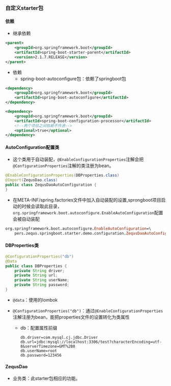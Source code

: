 ### 自定义starter包

#### 依赖

- 继承依赖

```xml
<parent>
    <groupId>org.springframework.boot</groupId>
    <artifactId>spring-boot-starter-parent</artifactId>
    <version>2.1.7.RELEASE</version>
</parent>
```

- 依赖
  - spring-boot-autoconfigure包：依赖了springboot包

```xml
<dependency>
    <groupId>org.springframework.boot</groupId>
    <artifactId>spring-boot-autoconfigure</artifactId>
</dependency>

<dependency>
    <groupId>org.springframework.boot</groupId>
    <artifactId>spring-boot-configuration-processor</artifactId>
    <!--两个项目之间依赖不传递-->
    <optional>true</optional>
</dependency>
```

#### AutoConfiguration配置类

- 这个类用于自动装配，`@EnableConfigurationProperties`注解会把`@ConfigurationProperties`注解的类注册为bean。

```java
@EnableConfigurationProperties(DBProperties.class)
@Import(ZequsDao.class)
public class ZequsDaoAutoConfiguration {
}
```

- 在META-INF/spring.factories文件中加入自动装配的设置,sprongboot项目启动的时候会读取此目录，`org.springframework.boot.autoconfigure.EnableAutoConfiguration`配置会被自动装配

```pro
org.springframework.boot.autoconfigure.EnableAutoConfiguration=\
    pers.zequs.springboot.starter.demo.configuration.ZequsDaoAutoConfiguration
```

#### DBProperties类

```java
@ConfigurationProperties("db")
@Data
public class DBProperties {
    private String driver;
    private String url;
    private String userName;
    private String password;
}
```

- `@data`：使用的lombok

- `@ConfigurationProperties("db")`：通过`@EnableConfigurationProperties`注解注册为bean，能把properties文件的设置转化为类属性

  - db：配置属性前缀

    ```properties
    db.driver=com.mysql.cj.jdbc.Driver
    db.url=jdbc:mysql://localhost:3306/test?characterEncoding=utf-8&serverTimezone=GMT%2B8
    db.userName=root
    db.password=123456
    ```

#### ZequsDao

- 业务类：此starter包相应的功能。